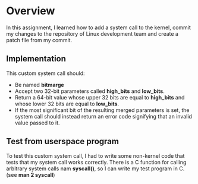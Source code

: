 # Overview

In this assignment, I learned how to add a system call to the kernel, commit my changes to the repository of Linux development team  and create a patch file from my commit.

## Implementation
This custom system call should:
  * Be named **bitmarge** <br />
  * Accept two 32-bit parameters called **high_bits** and **low_bits**. <br />
  * Return a 64-bit value whose upper 32 bits are equal to **high_bits** and whose lower 32 bits are equal to **low_bits**. <br />
  * If the most significant bit of the resulting merged parameters is set, the system call should instead return an error code signifying that an invalid value passed to it. <br />

## Test from userspace program
To test this custom system call, I had to write some non-kernel code that tests that my system call works correctly. There is a C function for calling arbitrary system calls nam **syscall()**, so I can write my test program in C. (see **man 2 syscall**)
